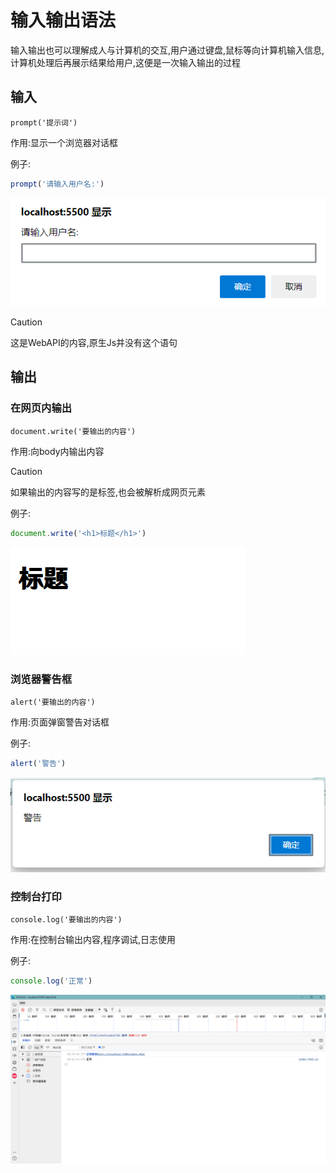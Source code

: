 # 输入输出语法

输入输出也可以理解成人与计算机的交互,用户通过键盘,鼠标等向计算机输入信息,计算机处理后再展示结果给用户,这便是一次输入输出的过程

## 输入

`prompt('提示词')`

作用:显示一个浏览器对话框

例子:

```js
prompt('请输入用户名:')
```

![6-5](assets/6-4.png)

> [!caution]
> 这是WebAPI的内容,原生Js并没有这个语句

## 输出

### 在网页内输出

`document.write('要输出的内容')`

作用:向body内输出内容

> [!caution]
>
> 如果输出的内容写的是标签,也会被解析成网页元素

例子:

```js
document.write('<h1>标题</h1>')
```

![6-1](assets/6-1.png)

### 浏览器警告框

`alert('要输出的内容')`

作用:页面弹窗警告对话框

例子:

```js
alert('警告')
```

![6-2](assets/6-2.png)

### 控制台打印

`console.log('要输出的内容')`

作用:在控制台输出内容,程序调试,日志使用

例子:

```js
console.log('正常')
```

![6-3](assets/6-3.png)
